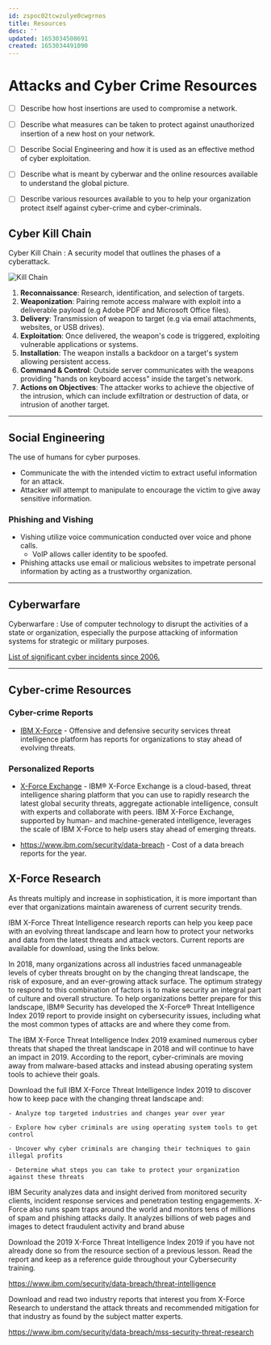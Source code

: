 ```yaml
---
id: zspoc02tcwzulye0cwgrnos
title: Resources
desc: ''
updated: 1653034508691
created: 1653034491090
---
```


# Attacks and Cyber Crime Resources

- [ ] Describe how host insertions are used to compromise a network.
- [ ] Describe what measures can be taken to protect against unauthorized insertion of a new host on your network.

- [ ] Describe Social Engineering and how it is used as an effective method of cyber exploitation.

- [ ] Describe what is meant by cyberwar and the online resources available to understand the global picture.

- [ ] Describe various resources available to you to help your organization protect itself against cyber-crime and cyber-criminals.

## Cyber Kill Chain

Cyber Kill Chain
: A security model that outlines the phases of a cyberattack.

![Kill Chain](https://images.idgesg.net/images/article/2017/11/cyber-kill-chain-infographic-100741032-large.jpg)

1. **Reconnaissance**: Research, identification, and selection of targets.
2. **Weaponization**: Pairing remote access malware with exploit into a deliverable payload (e.g Adobe PDF and Microsoft Office files).
3. **Delivery**: Transmission of weapon to target (e.g via email attachments, websites, or USB drives).
4. **Exploitation**: Once delivered, the weapon's code is triggered, exploiting vulnerable applications or systems.
5. **Installation**: The weapon installs a backdoor on a target's system allowing persistent access.
6. **Command & Control**: Outside server communicates with the weapons providing "hands on keyboard access" inside the target's network.
7. **Actions on Objectives**: The attacker works to achieve the objective of the intrusion, which can include exfiltration or destruction of data, or intrusion of another target.

---

## Social Engineering

The use of humans for cyber purposes.

- Communicate the with the intended victim to extract useful information for an attack.
- Attacker will attempt to manipulate to encourage the victim to give away sensitive information.

### Phishing and Vishing

- Vishing utilize voice communication conducted over voice and phone calls.
  - VoIP allows caller identity to be spoofed.
- Phishing attacks use email or malicious websites to impetrate personal information by acting as a trustworthy organization.

---

## Cyberwarfare

Cyberwarfare
: Use of computer technology to disrupt the activities of a state or organization, especially the purpose attacking of information systems for strategic or military purposes.

[List of significant cyber incidents since 2006.](https://www.csis.org/programs/strategic-technologies-program/significant-cyber-incidents)

---

## Cyber-crime Resources

### Cyber-crime Reports

- [IBM X-Force](https://www.ibm.com/security/xforce) - Offensive and defensive security services threat intelligence platform has reports for organizations to stay ahead of evolving threats.

### Personalized Reports

- [X-Force Exchange](https://exchange.xforce.ibmcloud.com/) - IBM® X-Force Exchange is a cloud-based, threat intelligence sharing platform that you can use to rapidly research the latest global security threats, aggregate actionable intelligence, consult with experts and collaborate with peers. IBM X-Force Exchange, supported by human- and machine-generated intelligence, leverages the scale of IBM X-Force to help users stay ahead of emerging threats.

- <https://www.ibm.com/security/data-breach> - Cost of a data breach reports for the year.

## X-Force Research

As threats multiply and increase in sophistication, it is more important than ever that organizations maintain awareness of current security trends.

IBM X-Force Threat Intelligence research reports can help you keep pace with an evolving threat landscape and learn how to protect your networks and data from the latest threats and attack vectors. Current reports are available for download, using the links below.

In 2018, many organizations across all industries faced unmanageable levels of cyber threats brought on by the changing threat landscape, the risk of exposure, and an ever-growing attack surface. The optimum strategy to respond to this combination of factors is to make security an integral part of culture and overall structure. To help organizations better prepare for this landscape, IBM® Security has developed the X-Force® Threat Intelligence Index 2019 report to provide insight on cybersecurity issues, including what the most common types of attacks are and where they come from.

The IBM X-Force Threat Intelligence Index 2019 examined numerous cyber threats that shaped the threat landscape in 2018 and will continue to have an impact in 2019. According to the report, cyber-criminals are moving away from malware-based attacks and instead abusing operating system tools to achieve their goals.

Download the full IBM X-Force Threat Intelligence Index 2019 to discover how to keep pace with the changing threat landscape and:

    - Analyze top targeted industries and changes year over year

    - Explore how cyber criminals are using operating system tools to get control

    - Uncover why cyber criminals are changing their techniques to gain illegal profits

    - Determine what steps you can take to protect your organization against these threats

IBM Security analyzes data and insight derived from monitored security clients, incident response services and penetration testing engagements. X-Force also runs spam traps around the world and monitors tens of millions of spam and phishing attacks daily. It analyzes billions of web pages and images to detect fraudulent activity and brand abuse

Download the 2019 X-Force Threat Intelligence Index 2019 if you have not already done so from the resource section of a previous lesson.  Read the report and keep as a reference guide throughout your Cybersecurity training.

<https://www.ibm.com/security/data-breach/threat-intelligence>

Download and read two industry reports that interest you from X-Force Research to understand the attack threats and recommended mitigation for that industry as found by the subject matter experts.

<https://www.ibm.com/security/data-breach/mss-security-threat-research>

